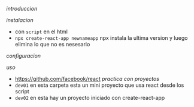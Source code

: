 *introduccion*

*instalacion*
- con `script` en el html
- `npx create-react-app newnameapp` npx instala la ultima version y 
luego elimina lo que no es nesesario


*configuracion*

*uso*
- <a href='https://github.com/facebook/react'>https://github.com/facebook/react</a>
*practica con proyectos*
- `dev01` en esta carpeta esta un mini proyecto que usa react desde los
script
- `dev02` en esta hay un proyecto iniciado con create-react-app
